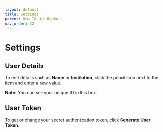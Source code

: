 ```yaml
---
layout: default
title: Settings
parent: How To Use Beaker
nav_order: 32
---
```


# Settings

## User Details

To edit details such as **Name** or **Institution**, click the pencil icon next to the item and enter a new value.

**Note:** You can see your unique ID in this box.

## User Token

To get or change your secret authentication token, click **Generate User Token**.


